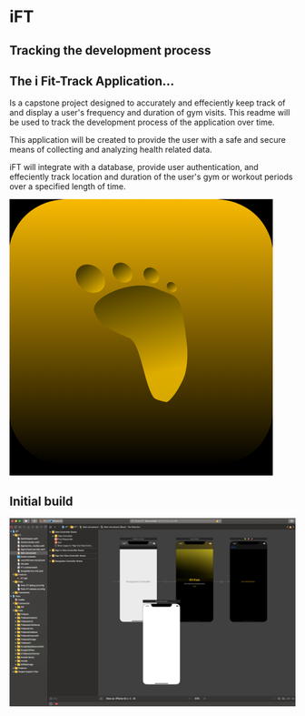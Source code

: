 # iFT
## Tracking the development process
## The i Fit-Track Application... 
Is a capstone project designed to accurately and effeciently keep track of and display a user's frequency and duration of gym visits. This readme will be used to track the development process of the application over time.

This application will be created to provide the user with a safe and secure means of collecting and analyzing health related data.

iFT will integrate with a database, provide user authentication, and effeciently track location and duration of the user's gym or workout periods over a specified length of time.



![iFT Icon - Rough Design](https://github.com/jasonhkendall/iFT/blob/master/Screen%20Shot%202019-05-14%20at%201.54.04%20PM.png)

## Initial build

![iFT Initial build](https://github.com/jasonhkendall/iFT/blob/firstSave/ScreenShots/Screen%20Shot%202019-05-19%20at%202.59.08%20PM.png)
